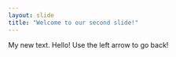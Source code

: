 ```yaml
---
layout: slide
title: "Welcome to our second slide!"
---
```

My new text. Hello!
Use the left arrow to go back!

